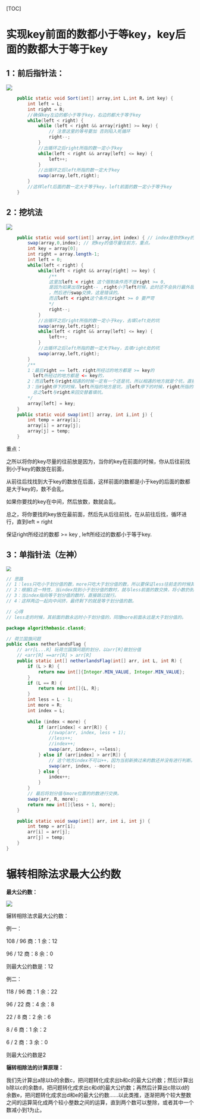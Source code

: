 [TOC]

# 实现key前面的数都小于等key，key后面的数都大于等于key



## 1：前后指针法：



![](D:/%E4%BD%A0%E5%A5%BDJava/840.png)

```java
	public static void Sort(int[] array,int L,int R，int key) {
        int left = L;
        int right = R;
        //确保key左边的都小于等于key，右边的都大于等于key
        while(left < right) {
            while (left < right && array[right] >= key) { 
                // 注意这里的等号要加 否则陷入死循环
                right--;
            }
            //出循环之后right所指的数一定小于key
            while(left < right && array[left] <= key) {
                left++;
            }
            //出循环之后left所指的数一定大于key
            swap(array,left,right);
        }
        //这样left后面的数一定大于等于key，left前面的数一定小于等于key
    }
```



## 2：挖坑法





![](D:/%E4%BD%A0%E5%A5%BDJava/841.png)

```java
	public static void sort(int[] array,int index) { // index是你的key的下标
        swap(array,0,index); // 把key的值尽量往前方，重点。
        int key = array[0];
        int right = array.length-1;
        int left = 0;
        while(left < right) {
            while(left < right && array[right] >= key) {
                /**
                这里加left < right 这个限制条件而不是right >= 0,
                是因为如果出现right-- ,right小于left时候，此时还不会执行最外层while判断
                ，然后进行swap交换，这是错误的。
                而且left < right这个条件比right >= 0 要严苛
                */
                right--;
            }
            //出循环之后right所指的数一定小于key，去填left处的坑
            swap(array,left,right);
            while(left < right && array[left] <= key) {
                left++;
            }
            //出循环之后left所指的数一定大于key，去填right处的坑
            swap(array,left,right);
        }
        /**
        1：最后right == left，right所经过的地方都是 >= key的
          left所经过的地方都是 <= key的，
        2：而且left与right相遇的时候一定有一个还是坑，所以相遇的地方就是个坑，直接把key放进去
        3：当right停下的时候，left所指的地方是坑，当left停下的时候，right所指的地方是坑，
          总之left与right来回交替着填坑。 
        */
        array[left] = key;
    }
    public static void swap(int[] array, int i,int j) {
        int temp = array[i];
        array[i] = array[j];
        array[j] = temp;
    }
```

重点：

之所以将你的key尽量的往前放是因为，当你的key在前面的时候，你从后往前找到小于key的数放在前面，

从前往后找找到大于key的数放在后面，这样前面的数都是小于key的后面的数都是大于key的，数不会乱。

如果你要找的key在中间，然后放数，数就会乱。

总之，将你要找的key放在最前面，然后先从后往前找，在从前往后找，循环进行，直到left = right

保证right所经过的数都 >= key , left所经过的数都小于等于key.

 

## 3：单指针法（左神）



<img src="D:/%E4%BD%A0%E5%A5%BDJava/1060.png" style="zoom:80%;" />

```java
// 思路
// 1：less只吃小于划分值的数，more只吃大于划分值的数，所以要保证less往前走的时候其前面的数要小划分值，more往前走的时       候其前面的数要大于划分值。
// 2：根据1这一特性，当index找到小于划分值的数时，就与less前面的数交换，将小数扔到less前面，                             同理当index找到大于划分值的数时，就与more前面的数交换，将大数扔到more前面。
// 3：当index指向等于划分值的数时，直接跳过就行。
// 4：这样两边一起向中间挤，最终剩下的就是等于划分值的数。

// 心得
// less走的时候，其前面的数永远时小于划分值的，同理more前面永远是大于划分值的。
```



```java
package algorithmbasic.class6;

// 荷兰国旗问题
public class netherlandsFlag {
    // arr[L...R] 玩荷兰国旗问题的划分，以arr[R]做划分值
    // <arr[R] ==arr[R] > arr[R]
    public static int[] netherlandsFlag(int[] arr, int L, int R) {
        if (L > R) {
            return new int[]{Integer.MIN_VALUE, Integer.MIN_VALUE};
        }
        if (L == R) {
            return new int[]{L, R};
        }
        int less = L - 1;
        int more = R;
        int index = L;
        
        while (index < more) {
            if (arr[index] < arr[R]) {
                //swap(arr, index, less + 1);
                //less++;
                //index++;
                swap(arr, index++, ++less);
            } else if (arr[index] > arr[R]) {
                // 这个地方index不可以++，因为当前新换过来的数还并没有进行判断。
                swap(arr, index, --more);
            } else {
                index++;
            }
        }
        // 最后将划分值与more位置的的数进行交换。
        swap(arr, R, more);
        return new int[]{less + 1, more};
    }

    public static void swap(int[] arr, int i, int j) {
        int temp = arr[i];
        arr[i] = arr[j];
        arr[j] = temp;
    }
}
```



# 辗转相除法求最大公约数



**最大公约数：**

![](D:/%E4%BD%A0%E5%A5%BDJava/908.png)

辗转相除法求最大公约数：

例一：

108  /  96   商：1	余：12

96  /  12   商：8	余：0

则最大公约数是：12

例二：

118  /  96   商：1	余：22

96  /  22   商：4	余：8

22  /  8   商：2	余：6

8  /  6   商：1	余：2

6  /  2   商：3	余：0

则最大公约数是2



**辗转相除法的计算原理：**

我们先计算出a除以b的余数c，把问题转化成求出b和c的最大公约数；然后计算出b除以c的余数d，把问题转化成求出c和d的最大公约数；再然后计算出c除以d的余数e，把问题转化成求出d和e的最大公约数......以此类推，逐渐把两个较大整数之间的运算简化成两个较小整数之间的运算，直到两个数可以整除，或者其中一个数减小到1为止。



